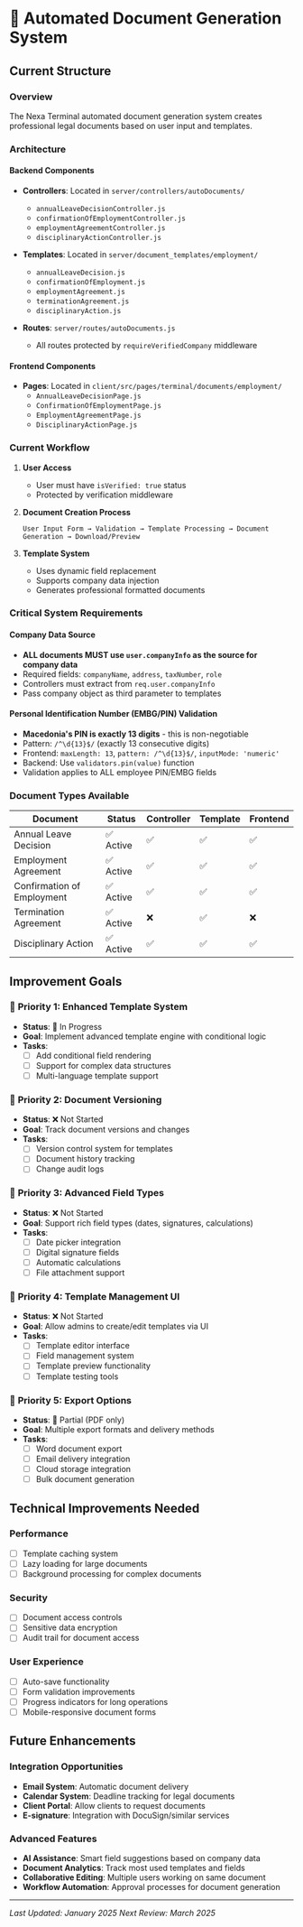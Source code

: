 # 📄 Automated Document Generation System

## Current Structure

### Overview
The Nexa Terminal automated document generation system creates professional legal documents based on user input and templates.

### Architecture

#### **Backend Components**
- **Controllers**: Located in `server/controllers/autoDocuments/`
  - `annualLeaveDecisionController.js`
  - `confirmationOfEmploymentController.js` 
  - `employmentAgreementController.js`
  - `disciplinaryActionController.js`

- **Templates**: Located in `server/document_templates/employment/`
  - `annualLeaveDecision.js`
  - `confirmationOfEmployment.js`
  - `employmentAgreement.js`
  - `terminationAgreement.js`
  - `disciplinaryAction.js`

- **Routes**: `server/routes/autoDocuments.js`
  - All routes protected by `requireVerifiedCompany` middleware

#### **Frontend Components**
- **Pages**: Located in `client/src/pages/terminal/documents/employment/`
  - `AnnualLeaveDecisionPage.js`
  - `ConfirmationOfEmploymentPage.js`
  - `EmploymentAgreementPage.js`
  - `DisciplinaryActionPage.js`

### Current Workflow

1. **User Access**
   - User must have `isVerified: true` status
   - Protected by verification middleware

2. **Document Creation Process**
   ```
   User Input Form → Validation → Template Processing → Document Generation → Download/Preview
   ```

3. **Template System**
   - Uses dynamic field replacement
   - Supports company data injection
   - Generates professional formatted documents

### Critical System Requirements

#### **Company Data Source**
- **ALL documents MUST use `user.companyInfo` as the source for company data**
- Required fields: `companyName`, `address`, `taxNumber`, `role`
- Controllers must extract from `req.user.companyInfo`
- Pass company object as third parameter to templates

#### **Personal Identification Number (EMBG/PIN) Validation**
- **Macedonia's PIN is exactly 13 digits** - this is non-negotiable
- Pattern: `/^\d{13}$/` (exactly 13 consecutive digits)
- Frontend: `maxLength: 13`, `pattern: /^\d{13}$/`, `inputMode: 'numeric'`
- Backend: Use `validators.pin(value)` function
- Validation applies to ALL employee PIN/EMBG fields

### Document Types Available

| Document | Status | Controller | Template | Frontend |
|----------|--------|------------|----------|----------|
| Annual Leave Decision | ✅ Active | ✅ | ✅ | ✅ |
| Employment Agreement | ✅ Active | ✅ | ✅ | ✅ |
| Confirmation of Employment | ✅ Active | ✅ | ✅ | ✅ |
| Termination Agreement | ✅ Active | ❌ | ✅ | ❌ |
| Disciplinary Action | ✅ Active | ✅ | ✅ | ✅ |

## Improvement Goals

### 🎯 **Priority 1: Enhanced Template System**
- **Status**: 🔄 In Progress
- **Goal**: Implement advanced template engine with conditional logic
- **Tasks**:
  - [ ] Add conditional field rendering
  - [ ] Support for complex data structures
  - [ ] Multi-language template support

### 🎯 **Priority 2: Document Versioning**
- **Status**: ❌ Not Started
- **Goal**: Track document versions and changes
- **Tasks**:
  - [ ] Version control system for templates
  - [ ] Document history tracking
  - [ ] Change audit logs

### 🎯 **Priority 3: Advanced Field Types**
- **Status**: ❌ Not Started  
- **Goal**: Support rich field types (dates, signatures, calculations)
- **Tasks**:
  - [ ] Date picker integration
  - [ ] Digital signature fields
  - [ ] Automatic calculations
  - [ ] File attachment support

### 🎯 **Priority 4: Template Management UI**
- **Status**: ❌ Not Started
- **Goal**: Allow admins to create/edit templates via UI
- **Tasks**:
  - [ ] Template editor interface
  - [ ] Field management system
  - [ ] Template preview functionality
  - [ ] Template testing tools

### 🎯 **Priority 5: Export Options**
- **Status**: 🔄 Partial (PDF only)
- **Goal**: Multiple export formats and delivery methods
- **Tasks**:
  - [ ] Word document export
  - [ ] Email delivery integration
  - [ ] Cloud storage integration
  - [ ] Bulk document generation

## Technical Improvements Needed

### Performance
- [ ] Template caching system
- [ ] Lazy loading for large documents
- [ ] Background processing for complex documents

### Security
- [ ] Document access controls
- [ ] Sensitive data encryption
- [ ] Audit trail for document access

### User Experience
- [ ] Auto-save functionality
- [ ] Form validation improvements
- [ ] Progress indicators for long operations
- [ ] Mobile-responsive document forms

## Future Enhancements

### Integration Opportunities
- **Email System**: Automatic document delivery
- **Calendar System**: Deadline tracking for legal documents
- **Client Portal**: Allow clients to request documents
- **E-signature**: Integration with DocuSign/similar services

### Advanced Features
- **AI Assistance**: Smart field suggestions based on company data
- **Document Analytics**: Track most used templates and fields
- **Collaborative Editing**: Multiple users working on same document
- **Workflow Automation**: Approval processes for document generation

---

*Last Updated: January 2025*
*Next Review: March 2025*